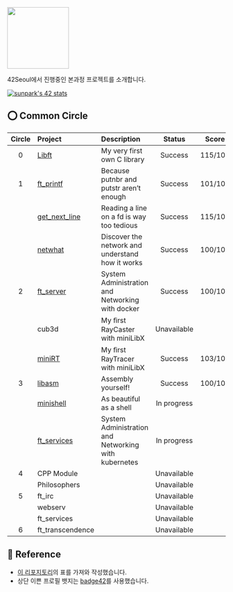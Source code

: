 <img src="https://upload.wikimedia.org/wikipedia/commons/8/8d/42_Logo.svg" width="142"> 

42Seoul에서 진행중인 본과정 프로젝트를 소개합니다.

[![sunpark's 42 stats](https://badge42.herokuapp.com/api/stats/sunpark)](https://profile.intra.42.fr/users/sunpark)

## ⭕️ Common Circle
| Circle | Project | Description | Status | Score |
|:---:|:---|:---|:---:|:---:|
| 0 | [Libft](https://github.com/cos18/libft) | My very first own C library | Success | 115/100 |
| 1 | [ft_printf](https://github.com/cos18/ft_printf) | Because putnbr and putstr aren’t enough | Success | 101/100 |
|   | [get_next_line](https://github.com/cos18/get_next_line) | Reading a line on a fd is way too tedious | Success | 115/100 |
|   | [netwhat](netwhat.md) | Discover the network and understand how it works | Success | 100/100 |
| 2 | [ft_server](https://github.com/cos18/ft_server) | System Administration and Networking with docker | Success | 100/100 |
|   | cub3d | My ﬁrst RayCaster with miniLibX | Unavailable |  |
|   | [miniRT](https://github.com/cos18/miniRT) | My ﬁrst RayTracer with miniLibX | Success | 103/100 |
| 3 | [libasm](https://github.com/cos18/libasm) | Assembly yourself! | Success | 100/100 |
|   | [minishell](https://github.com/cos18/minishell) | As beautiful as a shell | In progress |  |
|   | [ft_services](https://github.com/cos18/ft_services) | System Administration and Networking with kubernetes | In progress |  |
| 4 | CPP Module |  | Unavailable |  |
|   | Philosophers |  | Unavailable |  |
| 5 | ft_irc |  | Unavailable |  |
|   | webserv |  | Unavailable |  |
|   | ft_services |  | Unavailable |  |
| 6 | ft_transcendence |  | Unavailable |  |

## 📒 Reference
- [이 리포지토리](https://github.com/365kim/42_cursus)의 표를 가져와 작성했습니다.
- 상단 이쁜 프로필 뱃지는 [badge42](https://github.com/JaeSeoKim/badge42)를 사용했습니다.
